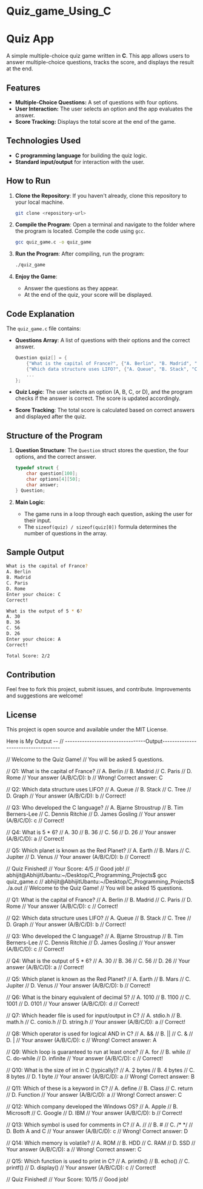 # Quiz_game_Using_C

# **Quiz App**

A simple multiple-choice quiz game written in **C**. This app allows users to answer multiple-choice questions, tracks the score, and displays the result at the end.

## **Features**
- **Multiple-Choice Questions:** A set of questions with four options.
- **User Interaction:** The user selects an option and the app evaluates the answer.
- **Score Tracking:** Displays the total score at the end of the game.

## **Technologies Used**
- **C programming language** for building the quiz logic.
- **Standard input/output** for interaction with the user.

## **How to Run**
1. **Clone the Repository**:
   If you haven't already, clone this repository to your local machine.

   ```bash
   git clone <repository-url>
   ```

2. **Compile the Program**:
   Open a terminal and navigate to the folder where the program is located. Compile the code using `gcc`.

   ```bash
   gcc quiz_game.c -o quiz_game
   ```

3. **Run the Program**:
   After compiling, run the program:

   ```bash
   ./quiz_game
   ```

4. **Enjoy the Game**:
   - Answer the questions as they appear.
   - At the end of the quiz, your score will be displayed.

## **Code Explanation**

The `quiz_game.c` file contains:

- **Questions Array**: 
  A list of questions with their options and the correct answer.

  ```c
  Question quiz[] = {
      {"What is the capital of France?", {"A. Berlin", "B. Madrid", "C. Paris", "D. Rome"}, 'C'},
      {"Which data structure uses LIFO?", {"A. Queue", "B. Stack", "C. Tree", "D. Graph"}, 'B'},
      ...
  };
  ```

- **Quiz Logic**:
  The user selects an option (A, B, C, or D), and the program checks if the answer is correct. The score is updated accordingly.

- **Score Tracking**: 
  The total score is calculated based on correct answers and displayed after the quiz.

## **Structure of the Program**
1. **Question Structure**: 
   The `Question` struct stores the question, the four options, and the correct answer.
   
   ```c
   typedef struct {
       char question[100];
       char options[4][50];
       char answer;
   } Question;
   ```

2. **Main Logic**:
   - The game runs in a loop through each question, asking the user for their input.
   - The `sizeof(quiz) / sizeof(quiz[0])` formula determines the number of questions in the array.

## **Sample Output**

```bash
What is the capital of France?
A. Berlin
B. Madrid
C. Paris
D. Rome
Enter your choice: C
Correct!

What is the output of 5 * 6?
A. 30
B. 36
C. 56
D. 26
Enter your choice: A
Correct!

Total Score: 2/2
```

## **Contribution**

Feel free to fork this project, submit issues, and contribute. Improvements and suggestions are welcome!

## **License**

This project is open source and available under the MIT License.


Here is My Output --
// ---------------------------------Output------------------------------------

// Welcome to the Quiz Game!
// You will be asked 5 questions.

// Q1: What is the capital of France?
// A. Berlin
// B. Madrid
// C. Paris
// D. Rome
// Your answer (A/B/C/D): b
// Wrong! Correct answer: C

// Q2: Which data structure uses LIFO?
// A. Queue
// B. Stack
// C. Tree
// D. Graph
// Your answer (A/B/C/D): b
// Correct!

// Q3: Who developed the C language?
// A. Bjarne Stroustrup
// B. Tim Berners-Lee
// C. Dennis Ritchie
// D. James Gosling
// Your answer (A/B/C/D): c
// Correct!

// Q4: What is 5 * 6?
// A. 30
// B. 36
// C. 56
// D. 26
// Your answer (A/B/C/D): a
// Correct!

// Q5: Which planet is known as the Red Planet?
// A. Earth
// B. Mars
// C. Jupiter
// D. Venus
// Your answer (A/B/C/D): b
// Correct!

// Quiz Finished!
// Your Score: 4/5
// Good job!
// abhijit@AbhijitUbantu:~/Desktop/C_Programming_Projects$ gcc quiz_game.c 
// abhijit@AbhijitUbantu:~/Desktop/C_Programming_Projects$ ./a.out
// Welcome to the Quiz Game!
// You will be asked 15 questions.

// Q1: What is the capital of France?
// A. Berlin
// B. Madrid
// C. Paris
// D. Rome
// Your answer (A/B/C/D): c
// Correct!

// Q2: Which data structure uses LIFO?
// A. Queue
// B. Stack
// C. Tree
// D. Graph
// Your answer (A/B/C/D): b
// Correct!

// Q3: Who developed the C language?
// A. Bjarne Stroustrup
// B. Tim Berners-Lee
// C. Dennis Ritchie
// D. James Gosling
// Your answer (A/B/C/D): c
// Correct!

// Q4: What is the output of 5 * 6?
// A. 30
// B. 36
// C. 56
// D. 26
// Your answer (A/B/C/D): a
// Correct!

// Q5: Which planet is known as the Red Planet?
// A. Earth
// B. Mars
// C. Jupiter
// D. Venus
// Your answer (A/B/C/D): b
// Correct!

// Q6: What is the binary equivalent of decimal 5?
// A. 1010
// B. 1100
// C. 1001
// D. 0101
// Your answer (A/B/C/D): d
// Correct!

// Q7: Which header file is used for input/output in C?
// A. stdio.h
// B. math.h
// C. conio.h
// D. string.h
// Your answer (A/B/C/D): a
// Correct!

// Q8: Which operator is used for logical AND in C?
// A. &&
// B. ||
// C. &
// D. |
// Your answer (A/B/C/D): c
// Wrong! Correct answer: A

// Q9: Which loop is guaranteed to run at least once?
// A. for
// B. while
// C. do-while
// D. infinite
// Your answer (A/B/C/D): c
// Correct!

// Q10: What is the size of int in C (typically)?
// A. 2 bytes
// B. 4 bytes
// C. 8 bytes
// D. 1 byte
// Your answer (A/B/C/D): a
// Wrong! Correct answer: B

// Q11: Which of these is a keyword in C?
// A. define
// B. Class
// C. return
// D. Function
// Your answer (A/B/C/D): a
// Wrong! Correct answer: C

// Q12: Which company developed the Windows OS?
// A. Apple
// B. Microsoft
// C. Google
// D. IBM
// Your answer (A/B/C/D): b
// Correct!

// Q13: Which symbol is used for comments in C?
// A. //
// B. #
// C. /* */
// D. Both A and C
// Your answer (A/B/C/D): c
// Wrong! Correct answer: D

// Q14: Which memory is volatile?
// A. ROM
// B. HDD
// C. RAM
// D. SSD
// Your answer (A/B/C/D): a
// Wrong! Correct answer: C

// Q15: Which function is used to print in C?
// A. println()
// B. echo()
// C. printf()
// D. display()
// Your answer (A/B/C/D): c
// Correct!

// Quiz Finished!
// Your Score: 10/15
// Good job!

